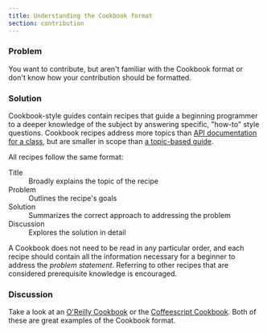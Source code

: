 ```yaml
---
title: Understanding the Cookbook format
section: contribution
---
```

### Problem
You want to contribute, but aren't familiar with the Cookbook format or don't know
how your contribution should be formatted.

### Solution
Cookbook-style guides contain recipes that guide a beginning programmer to a deeper knowledge of the subject
by answering specific, "how-to" style questions. Cookbook recipes address more topics than
[API documentation for a class](http://emberjs.com/api/classes/Ember.Application.html), but are smaller in
scope than [a topic-based guide](http://emberjs.com/guides/).

All recipes follow the same format:

<dl>
  <dt>Title</dt>
  <dd>Broadly explains the topic of the recipe</dd>
  <dt>Problem</dt>
  <dd>Outlines the recipe's goals</dd>
  <dt>Solution</dt>
  <dd>Summarizes the correct approach to addressing the problem</dd>
  <dt>Discussion</dt>
  <dd>Explores the solution in detail</dd>
</dl>

A Cookbook does not need to be read in any particular order, and each recipe should contain all the information
necessary for a beginner to address the _problem statement_. Referring to other recipes that are considered
prerequisite knowledge is encouraged.

### Discussion
Take a look at an [O'Reilly Cookbook](http://shop.oreilly.com/category/series/cookbooks.do) or the
[Coffeescript Cookbook](http://coffeescriptcookbook.com/). Both of these are great examples of the Cookbook
format.
